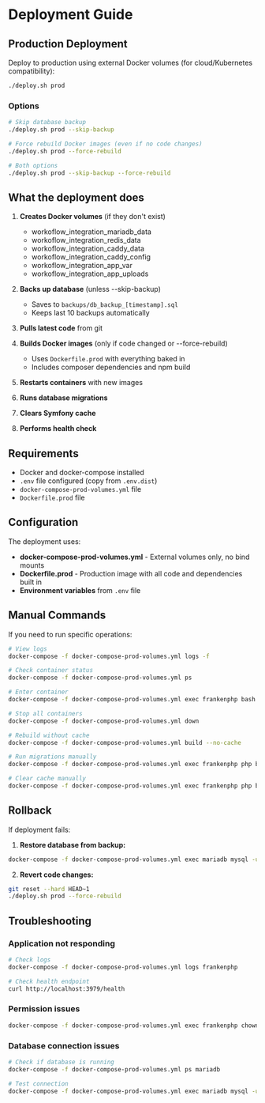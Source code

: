 # Deployment Guide

## Production Deployment

Deploy to production using external Docker volumes (for cloud/Kubernetes compatibility):

```bash
./deploy.sh prod
```

### Options

```bash
# Skip database backup
./deploy.sh prod --skip-backup

# Force rebuild Docker images (even if no code changes)
./deploy.sh prod --force-rebuild

# Both options
./deploy.sh prod --skip-backup --force-rebuild
```

## What the deployment does

1. **Creates Docker volumes** (if they don't exist)
   - workoflow_integration_mariadb_data
   - workoflow_integration_redis_data
   - workoflow_integration_caddy_data
   - workoflow_integration_caddy_config
   - workoflow_integration_app_var
   - workoflow_integration_app_uploads

2. **Backs up database** (unless --skip-backup)
   - Saves to `backups/db_backup_[timestamp].sql`
   - Keeps last 10 backups automatically

3. **Pulls latest code** from git

4. **Builds Docker images** (only if code changed or --force-rebuild)
   - Uses `Dockerfile.prod` with everything baked in
   - Includes composer dependencies and npm build

5. **Restarts containers** with new images

6. **Runs database migrations**

7. **Clears Symfony cache**

8. **Performs health check**

## Requirements

- Docker and docker-compose installed
- `.env` file configured (copy from `.env.dist`)
- `docker-compose-prod-volumes.yml` file
- `Dockerfile.prod` file

## Configuration

The deployment uses:
- **docker-compose-prod-volumes.yml** - External volumes only, no bind mounts
- **Dockerfile.prod** - Production image with all code and dependencies built in
- **Environment variables** from `.env` file

## Manual Commands

If you need to run specific operations:

```bash
# View logs
docker-compose -f docker-compose-prod-volumes.yml logs -f

# Check container status
docker-compose -f docker-compose-prod-volumes.yml ps

# Enter container
docker-compose -f docker-compose-prod-volumes.yml exec frankenphp bash

# Stop all containers
docker-compose -f docker-compose-prod-volumes.yml down

# Rebuild without cache
docker-compose -f docker-compose-prod-volumes.yml build --no-cache

# Run migrations manually
docker-compose -f docker-compose-prod-volumes.yml exec frankenphp php bin/console doctrine:migrations:migrate --env=prod

# Clear cache manually
docker-compose -f docker-compose-prod-volumes.yml exec frankenphp php bin/console cache:clear --env=prod
```

## Rollback

If deployment fails:

1. **Restore database from backup:**
```bash
docker-compose -f docker-compose-prod-volumes.yml exec mariadb mysql -u root -p[password] [database] < backups/db_backup_[timestamp].sql
```

2. **Revert code changes:**
```bash
git reset --hard HEAD~1
./deploy.sh prod --force-rebuild
```

## Troubleshooting

### Application not responding
```bash
# Check logs
docker-compose -f docker-compose-prod-volumes.yml logs frankenphp

# Check health endpoint
curl http://localhost:3979/health
```

### Permission issues
```bash
docker-compose -f docker-compose-prod-volumes.yml exec frankenphp chown -R www-data:www-data var/
```

### Database connection issues
```bash
# Check if database is running
docker-compose -f docker-compose-prod-volumes.yml ps mariadb

# Test connection
docker-compose -f docker-compose-prod-volumes.yml exec mariadb mysql -u root -p
```